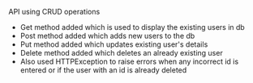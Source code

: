 API using CRUD operations 
- Get method added which is used to display the existing users in db
- Post method added which adds new users to the db
- Put method added which updates existing user's details
- Delete method added which deletes an already existing user
- Also used HTTPException to raise errors when any incorrect id is entered or if the user with an id is already deleted
